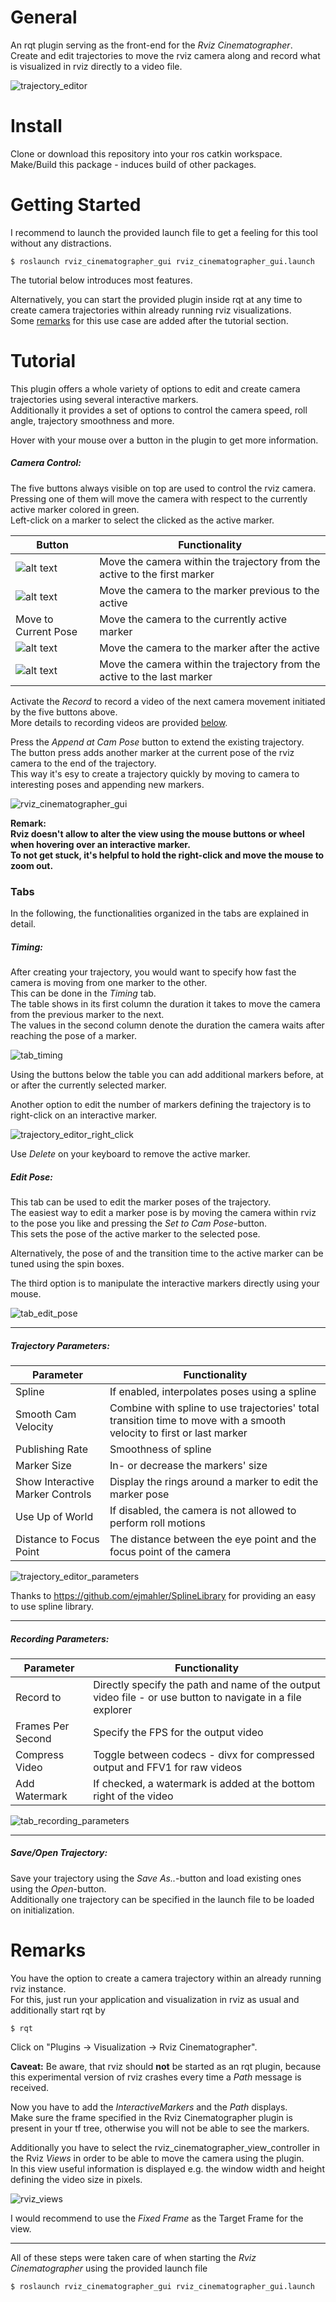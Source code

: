 # General

An rqt plugin serving as the front-end for the *Rviz Cinematographer*.  
Create and edit trajectories to move the rviz camera along and record what is visualized in rviz directly to a video file.

![trajectory_editor](readme/trajectory_editor.png)

# Install

Clone or download this repository into your ros catkin workspace.  
Make/Build this package - induces build of other packages. 

# Getting Started

I recommend to launch the provided launch file to get a feeling for this tool without any distractions. 

```
$ roslaunch rviz_cinematographer_gui rviz_cinematographer_gui.launch
```

The tutorial below introduces most features. 

Alternatively, you can start the provided plugin inside rqt at any time to create camera trajectories within already running rviz visualizations.  
Some [remarks](README.md#remarks) for this use case are added after the tutorial section. 

# Tutorial

This plugin offers a whole variety of options to edit and create camera trajectories using several interactive markers.  
Additionally it provides a set of options to control the camera speed, roll angle, trajectory smoothness and more.  

Hover with your mouse over a button in the plugin to get more information.   

##### Camera Control:

The five buttons always visible on top are used to control the rviz camera.  
Pressing one of them will move the camera with respect to the currently active marker colored in green.  
Left-click on a marker to select the clicked as the active marker.   

| Button | Functionality |
| -------- | -------- |
| ![alt text](icons/first.png) | Move the camera within the trajectory from the active to the first marker |
| ![alt text](icons/prev.png ) | Move the camera to the marker previous to the active |
| Move to Current Pose | Move the camera to the currently active marker |
| ![alt text](icons/next.png ) | Move the camera to the marker after the active |
| ![alt text](icons/last.png ) | Move the camera within the trajectory from the active to the last marker |

Activate the *Record* to record a video of the next camera movement initiated by the five buttons above.  
More details to recording videos are provided [below](README.md#recording-parameters). 

Press the *Append at Cam Pose* button to extend the existing trajectory.  
The button press adds another marker at the current pose of the rviz camera to the end of the trajectory.  
This way it's esy to create a trajectory quickly by moving to camera to interesting poses and appending new markers.  

![rviz_cinematographer_gui](readme/rviz_cinematographer_gui.png)

**Remark:  
Rviz doesn't allow to alter the view using the mouse buttons or wheel when hovering over an interactive marker.  
To not get stuck, it's helpful to hold the right-click and move the mouse to zoom out.**

### Tabs

In the following, the functionalities organized in the tabs are explained in detail. 

##### Timing:

After creating your trajectory, you would want to specify how fast the camera is moving from one marker to the other.  
This can be done in the *Timing* tab.  
The table shows in its first column the duration it takes to move the camera from the previous marker to the next.  
The values in the second column denote the duration the camera waits after reaching the pose of a marker.  

![tab_timing](readme/tab_timing.png)

Using the buttons below the table you can add additional markers before, at or after the currently selected marker.  
  
Another option to edit the number of markers defining the trajectory is to right-click on an interactive marker.

![trajectory_editor_right_click](readme/trajectory_editor_right_click.png)

Use *Delete* on your keyboard to remove the active marker. 

##### Edit Pose:

This tab can be used to edit the marker poses of the trajectory.  
The easiest way to edit a marker pose is by moving the camera within rviz to the pose you like and pressing the *Set to Cam Pose*-button.  
This sets the pose of the active marker to the selected pose.   

Alternatively, the pose of and the transition time to the active marker can be tuned using the spin boxes. 

The third option is to manipulate the interactive markers directly using your mouse.  

![tab_edit_pose](readme/tab_edit_pose.png)

---

##### Trajectory Parameters:

| Parameter | Functionality |
| -------- | -------- |
| Spline | If enabled, interpolates poses using a spline |
| Smooth Cam Velocity | Combine with spline to use trajectories' total transition time to move with a smooth velocity to first or last marker | 
| Publishing Rate | Smoothness of spline |
| Marker Size | In- or decrease the markers' size |
| Show Interactive Marker Controls | Display the rings around a marker to edit the marker pose |
| Use Up of World   | If disabled, the camera is not allowed to perform roll motions |
| Distance to Focus Point | The distance between the eye point and the focus point of the camera |

![trajectory_editor_parameters](readme/tab_trajectory_parameters.png)

Thanks to https://github.com/ejmahler/SplineLibrary for providing an easy to use spline library.

---

##### Recording Parameters:

| Parameter | Functionality |
| -------- | -------- |
| Record to | Directly specify the path and name of the output video file - or use button to navigate in a file explorer |
| Frames Per Second | Specify the FPS for the output video |
| Compress Video | Toggle between codecs - divx for compressed output and FFV1 for raw videos | 
| Add Watermark | If checked, a watermark is added at the bottom right of the video |

![tab_recording_parameters](readme/tab_recording_parameters.png)

---

##### Save/Open Trajectory:

Save your trajectory using the *Save As..*-button and load existing ones using the *Open*-button.  
Additionally one trajectory can be specified in the launch file to be loaded on initialization.

# Remarks

You have the option to create a camera trajectory within an already running rviz instance.   
For this, just run your application and visualization in rviz as usual and additionally start rqt by 

```
$ rqt
```

Click on "Plugins -> Visualization -> Rviz Cinematographer".

**Caveat:** Be aware, that rviz should **not** be started as an rqt plugin, because this experimental version of rviz crashes every time a *Path* message is received.

Now you have to add the *InteractiveMarkers* and the *Path* displays.  
Make sure the frame specified in the Rviz Cinematographer plugin is present in your tf tree, otherwise you will not be able to see the markers. 

Additionally you have to select the rviz_cinematographer_view_controller in the Rviz *Views* in order to be able to move the camera using the plugin.  
In this view useful information is displayed e.g. the window width and height defining the video size in pixels.  

![rviz_views](readme/rviz_view.png)

I would recommend to use the *Fixed Frame* as the Target Frame for the view. 

---

All of these steps were taken care of when starting the *Rviz Cinematographer* using the provided launch file

```
$ roslaunch rviz_cinematographer_gui rviz_cinematographer_gui.launch
```

